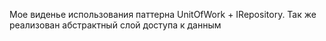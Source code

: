Мое виденье использования паттерна UnitOfWork + IRepository. 
Так же реализован абстрактный слой доступа к данным
